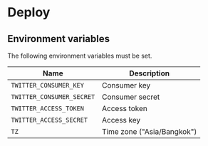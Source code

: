 # Deploy

## Environment variables

The following environment variables must be set.

| Name                      | Description                |
|---------------------------|----------------------------|
| `TWITTER_CONSUMER_KEY`    | Consumer key               |
| `TWITTER_CONSUMER_SECRET` | Consumer secret            |
| `TWITTER_ACCESS_TOKEN`    | Access token               |
| `TWITTER_ACCESS_SECRET`   | Access key                 |
| `TZ`                      | Time zone ("Asia/Bangkok") |
